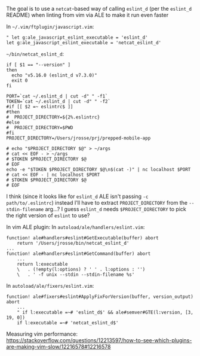 The goal is to use a `netcat`-based way of calling `eslint_d` (per the `eslint_d` README) when linting from vim via ALE to make it run even faster

In `~/.vim/ftplugin/javascript.vim`:
```
" let g:ale_javascript_eslint_executable = 'eslint_d'
let g:ale_javascript_eslint_executable = 'netcat_eslint_d'
```

`~/bin/netcat_eslint_d`:
```
if [ $1 == "--version" ]
then
  echo "v5.16.0 (eslint_d v7.3.0)"
  exit 0
fi

PORT=`cat ~/.eslint_d | cut -d" " -f1`
TOKEN=`cat ~/.eslint_d | cut -d" " -f2`
#if [[ $2 =~ eslintrc$ ]]
#then
#  PROJECT_DIRECTORY=${2%.eslintrc}
#else
#  PROJECT_DIRECTORY=$PWD
#fi
PROJECT_DIRECTORY=/Users/jrosse/prj/prepped-mobile-app

# echo "$PROJECT_DIRECTORY $@" > ~/args
# cat << EOF - > ~/args
# $TOKEN $PROJECT_DIRECTORY $@
# EOF
echo -e "$TOKEN $PROJECT_DIRECTORY $@\n$(cat -)" | nc localhost $PORT
# cat << EOF - | nc localhost $PORT
# $TOKEN $PROJECT_DIRECTORY $@
# EOF
```
I think (since it looks like for `eslint_d` ALE isn't passing `-c path/to/.eslintrc`) instead I'll have to
extract `PROJECT_DIRECTORY` from the `--stdin-filename` arg...? I guess `eslint_d` needs `$PROJECT_DIRECTORY` to pick the
right version of `eslint` to use?

In vim ALE plugin:
In `autoload/ale/handlers/eslint.vim`:
```
function! ale#handlers#eslint#GetExecutable(buffer) abort
    return '/Users/jrosse/bin/netcat_eslint_d'
...
function! ale#handlers#eslint#GetCommand(buffer) abort
    ...
    return l:executable
    \   . (!empty(l:options) ? ' ' . l:options : '')
    \   . ' -f unix --stdin --stdin-filename %s'
```
In `autoload/ale/fixers/eslint.vim`:
```
function! ale#fixers#eslint#ApplyFixForVersion(buffer, version_output) abort
    ...
    " if l:executable =~# 'eslint_d$' && ale#semver#GTE(l:version, [3, 19, 0])
    if l:executable =~# 'netcat_eslint_d$'
```

Measuring vim performance: https://stackoverflow.com/questions/12213597/how-to-see-which-plugins-are-making-vim-slow/12216578#12216578
